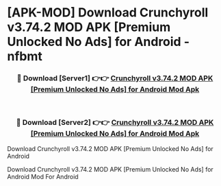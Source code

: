 # [APK-MOD] Download Crunchyroll v3.74.2 MOD APK [Premium Unlocked No Ads] for Android - nfbmt


<div align="center">
<h3>🔴 Download [Server1] 👉👉 <a href="https://apk-comot.site?title=Crunchyroll_v3.74.2_MOD_APK_[Premium_Unlocked_No_Ads]_for_Android">Crunchyroll v3.74.2 MOD APK [Premium Unlocked No Ads] for Android Mod Apk</a></h3><br>
<h3>🔴 Download [Server2] 👉👉 <a href="https://apk-comot.site?title=Crunchyroll_v3.74.2_MOD_APK_[Premium_Unlocked_No_Ads]_for_Android">Crunchyroll v3.74.2 MOD APK [Premium Unlocked No Ads] for Android Mod Apk</a></h3>
</div>



Download Crunchyroll v3.74.2 MOD APK [Premium Unlocked No Ads] for Android 

Download Crunchyroll v3.74.2 MOD APK [Premium Unlocked No Ads] for Android Mod For Android